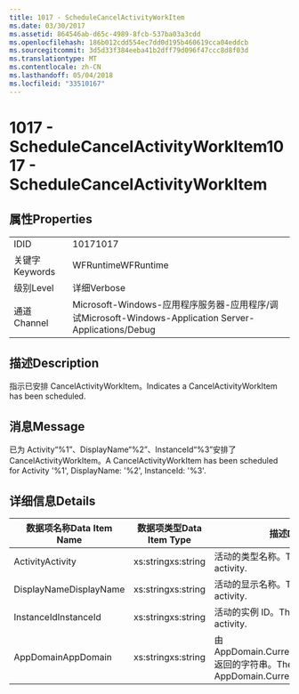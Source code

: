 ```yaml
---
title: 1017 - ScheduleCancelActivityWorkItem
ms.date: 03/30/2017
ms.assetid: 864546ab-d65c-4989-8fcb-537ba03a3cdd
ms.openlocfilehash: 186b012cdd554ec7dd0d195b460619cca04eddcb
ms.sourcegitcommit: 3d5d33f384eeba41b2dff79d096f47ccc8d8f03d
ms.translationtype: MT
ms.contentlocale: zh-CN
ms.lasthandoff: 05/04/2018
ms.locfileid: "33510167"
---
```

# <a name="1017---schedulecancelactivityworkitem"></a><span data-ttu-id="1a2eb-102">1017 - ScheduleCancelActivityWorkItem</span><span class="sxs-lookup"><span data-stu-id="1a2eb-102">1017 - ScheduleCancelActivityWorkItem</span></span>
## <a name="properties"></a><span data-ttu-id="1a2eb-103">属性</span><span class="sxs-lookup"><span data-stu-id="1a2eb-103">Properties</span></span>  
  
|||  
|-|-|  
|<span data-ttu-id="1a2eb-104">ID</span><span class="sxs-lookup"><span data-stu-id="1a2eb-104">ID</span></span>|<span data-ttu-id="1a2eb-105">1017</span><span class="sxs-lookup"><span data-stu-id="1a2eb-105">1017</span></span>|  
|<span data-ttu-id="1a2eb-106">关键字</span><span class="sxs-lookup"><span data-stu-id="1a2eb-106">Keywords</span></span>|<span data-ttu-id="1a2eb-107">WFRuntime</span><span class="sxs-lookup"><span data-stu-id="1a2eb-107">WFRuntime</span></span>|  
|<span data-ttu-id="1a2eb-108">级别</span><span class="sxs-lookup"><span data-stu-id="1a2eb-108">Level</span></span>|<span data-ttu-id="1a2eb-109">详细</span><span class="sxs-lookup"><span data-stu-id="1a2eb-109">Verbose</span></span>|  
|<span data-ttu-id="1a2eb-110">通道</span><span class="sxs-lookup"><span data-stu-id="1a2eb-110">Channel</span></span>|<span data-ttu-id="1a2eb-111">Microsoft-Windows-应用程序服务器-应用程序/调试</span><span class="sxs-lookup"><span data-stu-id="1a2eb-111">Microsoft-Windows-Application Server-Applications/Debug</span></span>|  
  
## <a name="description"></a><span data-ttu-id="1a2eb-112">描述</span><span class="sxs-lookup"><span data-stu-id="1a2eb-112">Description</span></span>  
 <span data-ttu-id="1a2eb-113">指示已安排 CancelActivityWorkItem。</span><span class="sxs-lookup"><span data-stu-id="1a2eb-113">Indicates a CancelActivityWorkItem has been scheduled.</span></span>  
  
## <a name="message"></a><span data-ttu-id="1a2eb-114">消息</span><span class="sxs-lookup"><span data-stu-id="1a2eb-114">Message</span></span>  
 <span data-ttu-id="1a2eb-115">已为 Activity“%1”、DisplayName“%2”、InstanceId“%3”安排了 CancelActivityWorkItem。</span><span class="sxs-lookup"><span data-stu-id="1a2eb-115">A CancelActivityWorkItem has been scheduled for Activity '%1', DisplayName: '%2', InstanceId: '%3'.</span></span>  
  
## <a name="details"></a><span data-ttu-id="1a2eb-116">详细信息</span><span class="sxs-lookup"><span data-stu-id="1a2eb-116">Details</span></span>  
  
|<span data-ttu-id="1a2eb-117">数据项名称</span><span class="sxs-lookup"><span data-stu-id="1a2eb-117">Data Item Name</span></span>|<span data-ttu-id="1a2eb-118">数据项类型</span><span class="sxs-lookup"><span data-stu-id="1a2eb-118">Data Item Type</span></span>|<span data-ttu-id="1a2eb-119">描述</span><span class="sxs-lookup"><span data-stu-id="1a2eb-119">Description</span></span>|  
|--------------------|--------------------|-----------------|  
|<span data-ttu-id="1a2eb-120">Activity</span><span class="sxs-lookup"><span data-stu-id="1a2eb-120">Activity</span></span>|<span data-ttu-id="1a2eb-121">xs:string</span><span class="sxs-lookup"><span data-stu-id="1a2eb-121">xs:string</span></span>|<span data-ttu-id="1a2eb-122">活动的类型名称。</span><span class="sxs-lookup"><span data-stu-id="1a2eb-122">The type name of the activity.</span></span>|  
|<span data-ttu-id="1a2eb-123">DisplayName</span><span class="sxs-lookup"><span data-stu-id="1a2eb-123">DisplayName</span></span>|<span data-ttu-id="1a2eb-124">xs:string</span><span class="sxs-lookup"><span data-stu-id="1a2eb-124">xs:string</span></span>|<span data-ttu-id="1a2eb-125">活动的显示名称。</span><span class="sxs-lookup"><span data-stu-id="1a2eb-125">The display name of the activity.</span></span>|  
|<span data-ttu-id="1a2eb-126">InstanceId</span><span class="sxs-lookup"><span data-stu-id="1a2eb-126">InstanceId</span></span>|<span data-ttu-id="1a2eb-127">xs:string</span><span class="sxs-lookup"><span data-stu-id="1a2eb-127">xs:string</span></span>|<span data-ttu-id="1a2eb-128">活动的实例 ID。</span><span class="sxs-lookup"><span data-stu-id="1a2eb-128">The instance id of the activity.</span></span>|  
|<span data-ttu-id="1a2eb-129">AppDomain</span><span class="sxs-lookup"><span data-stu-id="1a2eb-129">AppDomain</span></span>|<span data-ttu-id="1a2eb-130">xs:string</span><span class="sxs-lookup"><span data-stu-id="1a2eb-130">xs:string</span></span>|<span data-ttu-id="1a2eb-131">由 AppDomain.CurrentDomain.FriendlyName 返回的字符串。</span><span class="sxs-lookup"><span data-stu-id="1a2eb-131">The string returned by AppDomain.CurrentDomain.FriendlyName.</span></span>|
